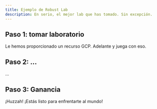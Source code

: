 ```yaml
---
title: Ejemplo de Robust Lab
description: En serio, el mejor lab que has tomado. Sin excepción.
---
```


## Paso 1: tomar laboratorio

Le hemos proporcionado un recurso GCP. Adelante y juega con eso.

## Paso 2: ...

...

## Paso 3: Ganancia

¡Huzzah! ¡Estás listo para enfrentarte al mundo!

